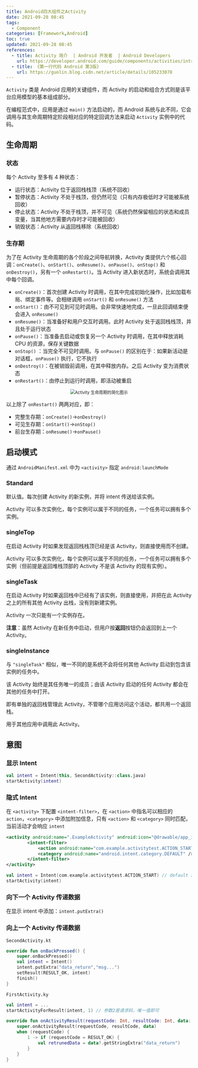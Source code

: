 ```yaml
---
title: Android四大组件之Activity
date: 2021-09-28 08:45
tags:
  - Component
categories: [Framework,Android]
toc: true
updated: 2021-09-28 08:45
references:
  - title: Activity 简介  | Android 开发者  | Android Developers
    url: https://developer.android.com/guide/components/activities/intro-activities?hl=zh-cn
  - title: 《第一行代码 Android 第3版》
    url: https://guolin.blog.csdn.net/article/details/105233078
---
```


`Activity` 类是 Android 应用的关键组件，而 Activity 的启动和组合方式则是该平台应用模型的基本组成部分。

在编程范式中，应用是通过 `main()` 方法启动的，而 Android 系统与此不同，它会调用与其生命周期特定阶段相对应的特定回调方法来启动 `Activity` 实例中的代码。

<!-- more -->

## 生命周期

### 状态

每个 Activity 至多有 4 种状态：

- 运行状态：Activity 位于返回栈栈顶（系统不回收）
- 暂停状态：Activity 不处于栈顶，但仍然可见（只有内存极低时才可能被系统回收）
- 停止状态：Activity 不处于栈顶，并不可见（系统仍然保留相应的状态和成员变量，当其他地方需要内存时才可能被回收）
- 销毁状态：Activity 从返回栈移除（系统回收）

### 生存期

为了在 Activity 生命周期的各个阶段之间导航转换，Activity 类提供六个核心回调：`onCreate()`、`onStart()`、`onResume()`、`onPause()`、`onStop()` 和 `onDestroy()`，另有一个 `onRestart()`。当 Activity 进入新状态时，系统会调用其中每个回调。

- `onCreate()`：首次创建 Activity 时调用，在其中完成初始化操作，比如加载布局、绑定事件等。会相继调用 `onStart()` 和 `onResume()` 方法
- `onStart()`：由不可见到可见时调用。会非常快速地完成，一旦此回调结束便会进入 `onResume()`
- `onResume()`：当准备好和用户交互时调用。此时 Activity 处于返回栈栈顶，并且处于运行状态
- `onPause()`：当准备去启动或恢复另一个 Activity 时调用，在其中释放消耗 CPU 的资源，保存关键数据
- `onStop()` ：当完全不可见时调用。与 `onPause()` 的区别在于：如果新活动是对话框，`onPause()` 执行，它不执行
- `onDestroy()`：在被销毁前调用，在其中释放内存。之后 Activity 变为消费状态
- `onRestart()`：由停止到运行时调用，即活动被重启

<center><img src="https://developer.android.com/guide/components/images/activity_lifecycle.png?hl=zh-cn" alt="Activity 生命周期的简化图示 " style="zoom: 80%;" /></center>

以上除了 `onRestart()` 两两对应，即：

- 完整生存期：`onCreate()`→`onDestroy()`
- 可见生存期：`onStart()`→`onStop()`
- 前台生存期：`onResume()`→`onPause()`

## 启动模式

通过 `AndroidManifest.xml` 中为 `<activity>` 指定 `android:launchMode`

### Standard

默认值。每次创建 Activity 的新实例，并将 intent 传送给该实例。

Activity 可以多次实例化，每个实例可以属于不同的任务，一个任务可以拥有多个实例。

### singleTop

在启动 Activity 时如果发现返回栈栈顶已经是该 Activity，则直接使用而不创建。

Activity 可以多次实例化，每个实例可以属于不同的任务，一个任务可以拥有多个实例（但前提是返回堆栈顶部的 Activity 不是该 Activity 的现有实例）。

### singleTask

在启动 Activity 时如果返回栈中已经有了该实例，则直接使用，并把在此 Activity 之上的所有其他 Activity 出栈，没有则新建实例。

Activity 一次只能有一个实例存在。

**注意**：虽然 Activity 在新任务中启动，但用户按**返回**按钮仍会返回到上一个 Activity。

### singleInstance

与 `"singleTask"` 相似，唯一不同的是系统不会将任何其他 Activity 启动到包含该实例的任务中。

该 Activity 始终是其任务唯一的成员；由该 Activity 启动的任何 Activity 都会在其他的任务中打开。

即有单独的返回栈管理此 Activity，不管哪个应用访问这个活动，都共用一个返回栈。

用于其他应用中调用此 Activity。

## 意图

### 显示 Intent

```kotlin
val intent = Intent(this, SecondActivity::class.java)
startActivity(intent)
```

### 隐式 Intent

在 `<activity>` 下配置 `<intent-filter>`，在 `<action>` 中指名可以相应的 `action`，`<category>` 中添加附加信息，只有 `<action>` 和 `<category>` 同时匹配，当前活动才会响应 `intent`

```xml
<activity android:name=".ExampleActivity" android:icon="@drawable/app_icon">
        <intent-filter>
            <action android:name="com.example.activitytest.ACTION_START" />
            <category android:name="android.intent.category.DEFAULT" />
        </intent-filter>
</activity>
```

```kotlin
val intent = Intent(com.example.activitytest.ACTION_START) // default 默认添加category
startActivity(intent)
```

### 向下一个 Activity 传递数据

在显示 intent 中添加：`intent.putExtra()`

### 向上一个 Activity 传递数据

`SecondActivity.kt`

```kotlin
override fun onBackPressed() {
    super.onBackPressed()
    val intent = Intent()
    intent.putExtra("data_return","msg...")
    setResult(RESULT_OK, intent)
    finish()
}
```

`FirstActivity.ky`

```kotlin
val intent = ...
startActivityForResult(intent, 1) // 参数2是请求码，唯一值即可

override fun onActivityResult(requestCode: Int, resultCode: Int, data: Intent?) {
    super.onActivityResult(requestCode, resultCode, data)
    when (requestCode) {
        1 -> if (requestCode = RESULT_OK) {
            val retrunedData = data?.getStringExtra("data_return")
        }
    }
}
```

